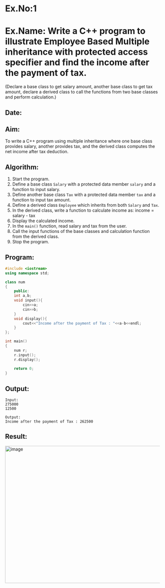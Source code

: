 # Ex.No:1  
# Ex.Name: Write a C++ program to illustrate Employee Based Multiple inheritance with protected access specifier and find the income after the payment of tax.  
(Declare a base class to get salary amount, another base class to get tax amount, declare a derived class to call the functions from two base classes and perform calculation.)  

## Date:  

## Aim:  
To write a C++ program using multiple inheritance where one base class provides salary, another provides tax, and the derived class computes the net income after tax deduction.  

## Algorithm:  
1. Start the program.  
2. Define a base class `Salary` with a protected data member `salary` and a function to input salary.  
3. Define another base class `Tax` with a protected data member `tax` and a function to input tax amount.  
4. Define a derived class `Employee` which inherits from both `Salary` and `Tax`.  
5. In the derived class, write a function to calculate income as:  income = salary - tax
6. Display the calculated income.  
7. In the `main()` function, read salary and tax from the user.  
8. Call the input functions of the base classes and calculation function from the derived class. 
9. Stop the program.

## Program:
```cpp
#include <iostream>
using namespace std;

class num
{
    public:
    int a,b;
    void input(){
        cin>>a;
        cin>>b;
    }
    void display(){
        cout<<"Income after the payment of Tax : "<<a-b<<endl;
    }
};

int main()
{
    num r;
    r.input();
    r.display();
    
    return 0;
}

```
## Output:
```
Input:
275000
12500

Output:
Income after the payment of Tax : 262500
```
## Result:
<img width="851" height="446" alt="image" src="https://github.com/user-attachments/assets/dc35da25-7266-497f-8824-4d9bab9ca1bd" />

